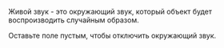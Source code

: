 Живой звук - это окружающий звук, который объект будет воспроизводить случайным образом. 

Оставьте поле пустым, чтобы отключить окружающий звук.